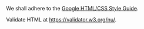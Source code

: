 We shall adhere to the [Google HTML/CSS Style Guide](https://google.github.io/styleguide/htmlcssguide.html#HTML).

Validate HTML at https://validator.w3.org/nu/.